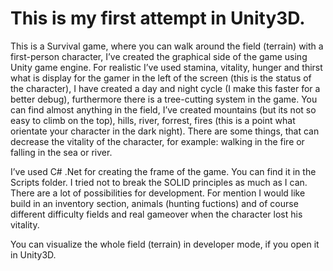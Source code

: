 # This is my first attempt in Unity3D. 
This is a Survival game, where you can walk around the field (terrain) with a first-person character, I’ve created the graphical side of the game using Unity game engine. For realistic I’ve used stamina, vitality, hunger and thirst what is display for the gamer in the left of the screen (this is the status of the character), I have created a day and night cycle (I make this faster for a better debug), furthermore there is a tree-cutting system in the game. 
You can find almost anything in the field, I’ve created mountains (but its not so easy to climb on the top), hills, river, forrest, fires (this is a point what orientate your character in the dark night). There are some things, that can decrease the vitality of the character, for example: walking in the fire or falling in the sea or river. 

I’ve used C# .Net for creating the frame of the game. You can find it in the Scripts folder. I tried not to break the SOLID principles as much as I can. There are a lot of possibilities for development. For mention I would like build in an inventory section, animals (hunting fuctions) and of course different difficulty fields and real gameover when the character lost his vitality. 

You can visualize the whole field (terrain) in developer mode, if you open it in Unity3D. 

